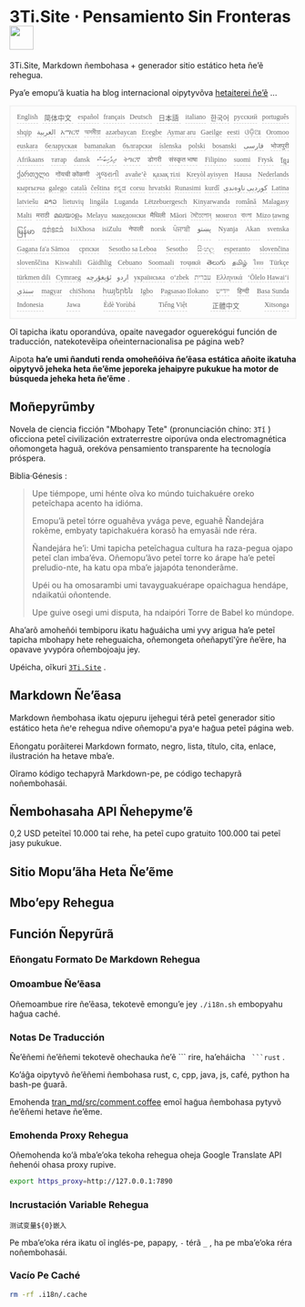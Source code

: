 <h1 style="justify-content:space-between">3Ti.Site ⋅ Pensamiento Sin Fronteras<img src="//i-01.eu.org/3Ti/logo.svg" style="user-select:none;margin-top:-1px;width:42px"></h1>

3Ti.Site, Markdown ñembohasa + generador sitio estático heta ñe’ẽ rehegua.

Pya’e emopu’ã kuatia ha blog internacional oipytyvõva [hetaiterei ñe’ẽ](https://github.com/i18n-site/node/blob/main/lang/src/index.js) ...

<pre class="langli" style="display:flex;flex-wrap:wrap;background:transparent;border:1px solid #eee;font-size:12px;box-shadow:0 0 3px inset #eee;padding:12px 5px 4px 12px;justify-content:space-between;"><style>pre.langli i{font-weight:300;font-family:s;margin-right:7px;margin-bottom:8px;font-style:normal;color:#666;border-bottom:1px dashed #ccc;}</style><i>English</i><i> 简体中文 </i><i>español</i><i>français</i><i>Deutsch</i><i> 日本語 </i><i>italiano</i><i>한국어</i><i>русский</i><i>português</i><i>shqip</i><i>‫العربية‬</i><i>አማርኛ</i><i>অসমীয়া</i><i>azərbaycan</i><i>Eʋegbe</i><i>Aymar aru</i><i>Gaeilge</i><i>eesti</i><i>ଓଡ଼ିଆ</i><i>Oromoo</i><i>euskara</i><i>беларуская</i><i>bamanakan</i><i>български</i><i>íslenska</i><i>polski</i><i>bosanski</i><i>‫فارسی‬</i><i>भोजपुरी</i><i>Afrikaans</i><i>татар</i><i>dansk</i><i>‫ދިވެހިބަސް‬</i><i>ትግርኛ</i><i>डोगरी</i><i>संस्कृत भाषा</i><i>Filipino</i><i>suomi</i><i>Frysk</i><i>ខ្មែរ</i><i>ქართული</i><i>गोंयची कोंकणी</i><i>ગુજરાતી</i><i>avañe’ẽ</i><i>қазақ тілі</i><i>Kreyòl ayisyen</i><i>Hausa</i><i>Nederlands</i><i>кыргызча</i><i>galego</i><i>català</i><i>čeština</i><i>ಕನ್ನಡ</i><i>corsu</i><i>hrvatski</i><i>Runasimi</i><i>kurdî</i><i>‫کوردیی ناوەندی‬</i><i>Latina</i><i>latviešu</i><i>ລາວ</i><i>lietuvių</i><i>lingála</i><i>Luganda</i><i>Lëtzebuergesch</i><i>Kinyarwanda</i><i>română</i><i>Malagasy</i><i>Malti</i><i>मराठी</i><i>മലയാളം</i><i>Melayu</i><i>македонски</i><i>मैथिली</i><i>Māori</i><i>মৈতৈলোন্</i><i>монгол</i><i>বাংলা</i><i>Mizo ṭawng</i><i>မြန်မာ</i><i>𞄀𞄄𞄰𞄩𞄍𞄜𞄰</i><i>IsiXhosa</i><i>isiZulu</i><i>नेपाली</i><i>norsk</i><i>ਪੰਜਾਬੀ</i><i>‫پښتو‬</i><i>Nyanja</i><i>Akan</i><i>svenska</i><i>Gagana fa'a Sāmoa</i><i>српски</i><i>Sesotho sa Leboa</i><i>Sesotho</i><i>සිංහල</i><i>esperanto</i><i>slovenčina</i><i>slovenščina</i><i>Kiswahili</i><i>Gàidhlig</i><i>Cebuano</i><i>Soomaali</i><i>тоҷикӣ</i><i>తెలుగు</i><i>தமிழ்</i><i>ไทย</i><i>Türkçe</i><i>türkmen dili</i><i>Cymraeg</i><i>‫ئۇيغۇرچە‬</i><i>‫اردو‬</i><i>українська</i><i>o‘zbek</i><i>‫עברית‬</i><i>Ελληνικά</i><i>ʻŌlelo Hawaiʻi</i><i>‫سنڌي‬</i><i>magyar</i><i>chiShona</i><i>հայերեն</i><i>Igbo</i><i>Pagsasao Ilokano</i><i>‫ייִדיש‬</i><i>हिन्दी</i><i>Basa Sunda</i><i>Indonesia</i><i>Jawa</i><i>Èdè Yorùbá</i><i>Tiếng Việt</i><i> 正體中文 </i><i>Xitsonga</i></pre>

Oĩ tapicha ikatu oporandúva, opaite navegador oguerekógui función de traducción, natekotevẽipa oñeinternacionalisa pe página web?

Aipota **ha’e umi ñanduti renda omoheñóiva ñe’ẽasa estática añoite ikatuha oipytyvõ jeheka heta ñe’ẽme jeporeka jehaipyre pukukue ha motor de búsqueda jeheka heta ñe’ẽme** .

## Moñepyrũmby

Novela de ciencia ficción &quot;Mbohapy Tete&quot; (pronunciación chino: `3Tǐ` ) oficciona peteî civilización extraterrestre oiporúva onda electromagnética oñomongeta haguã, orekóva pensamiento transparente ha tecnología próspera.

Biblia·Génesis :

> Upe tiémpope, umi hénte oĩva ko múndo tuichakuére oreko peteĩchapa acento ha idióma.
>
> Emopu’ã peteĩ tórre oguahẽva yvága peve, eguahẽ Ñandejára rokẽme, embyaty tapichakuéra korasõ ha emyasãi nde réra.
>
> Ñandejára he’i: Umi tapicha peteĩchagua cultura ha raza-pegua ojapo peteĩ clan imba’éva. Oñemopu’ãvo peteĩ torre ko árape ha’e peteĩ preludio-nte, ha katu opa mba’e jajapóta tenonderãme.
>
> Upéi ou ha omosarambi umi tavayguakuérape opaichagua hendápe, ndaikatúi oñontende.
>
> Upe guive osegi umi disputa, ha ndaipóri Torre de Babel ko múndope.

Aha’arõ amoheñói tembiporu ikatu hag̃uáicha umi yvy arigua ha’e peteĩ tapicha mbohapy hete reheguaicha, oñemongeta oñeñapytĩ’ỹre ñe’ẽre, ha opavave yvypóra oñembojoaju jey.

Upéicha, oĩkuri [`3Ti.Site`](//3Ti.Site) .

## Markdown Ñe’ẽasa

Markdown ñembohasa ikatu ojepuru ijehegui térã peteĩ generador sitio estático heta ñeꞌe rehegua ndive oñemopuꞌa pyaꞌe hag̃ua peteĩ página web.

Eñongatu porãiterei Markdown formato, negro, lista, título, cita, enlace, ilustración ha hetave mba’e.

Oĩramo kódigo techapyrã Markdown-pe, pe código techapyrã noñembohasái.

## Ñembohasaha API Ñehepyme’ẽ

0,2 USD peteĩteĩ 10.000 tai rehe, ha peteĩ cupo gratuito 100.000 tai peteĩ jasy pukukue.

## Sitio Mopu’ãha Heta Ñe’ẽme

## Mbo’epy Rehegua

## Función Ñepyrũrã

### Eñongatu Formato De Markdown Rehegua

### Omoambue Ñe’ẽasa

Oñemoambue rire ñe’ẽasa, tekotevẽ emongu’e jey `./i18n.sh` embopyahu hag̃ua caché.

### Notas De Traducción

Ñe’ẽñemi ñe’ẽñemi tekotevẽ ohechauka ñe’ẽ \``` rire, ha’eháicha ` ```rust` .

Ko’áĝa oipytyvõ ñe’ẽñemi ñembohasa rust, c, cpp, java, js, café, python ha bash-pe g̃uarã.

Emohenda [tran_md/src/comment.coffee](https://github.com/i18n-site/node/blob/main/tran_md/src/comment.coffee) emoĩ hag̃ua ñembohasa pytyvõ ñe’ẽñemi hetave ñe’ẽme.

### Emohenda Proxy Rehegua

Oñemohenda ko’ã mba’e’oka tekoha rehegua oheja Google Translate API ñehenói ohasa proxy rupive.

```bash
export https_proxy=http://127.0.0.1:7890
```

### Incrustación Variable Rehegua

```
测试变量${0}嵌入
```

Pe mba’e’oka réra ikatu oĩ inglés-pe, papapy, `-` térã `_` , ha pe mba’e’oka réra noñembohasái.

### Vacío Pe Caché

```bash
rm -rf .i18n/.cache
```
